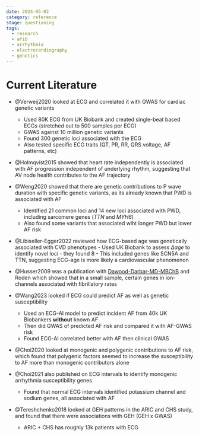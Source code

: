 ```yaml
---
date: 2024-05-02
category: reference
stage: questioning
tags:
  - research
  - afib
  - arrhythmia
  - electrocardiography
  - genetics
---
```


# Current Literature

- @Verweij2020 looked at ECG and correlated it with GWAS for cardiac genetic variants
	- Used 80K ECG from UK Biobank and created single-beat based ECGs (stretched out to 500 samples per ECG)
	- GWAS against 10 million genetic variants
	- Found 300 genetic loci associated with the ECG
	- Also tested specific ECG traits (QT, PR, RR, QRS voltage, AF patterns, etc)

- @Holmqvist2015 showed that heart rate independently is associated with AF progression independent of underlying rhythm, suggesting that AV node health contributes to the AF trajectory

- @Weng2020 showed that there are genetic contributions to P wave duration with specific genetic variants, as its already known that PWD is associated with AF
	- Identified 21 common loci and 14 new loci associated with PWD, including sarcomere genes (*TTN* and *MYH6*)
	- Also found some variants that associated wiht longer PWD but lower AF risk

- @Libiseller-Egger2022 reviewed how ECG-based age was genetically associated with CVD phenotypes
		- Used UK Biobank to assess $\Delta age$ to identify novel loci - they found 8
		- This included genes like SCN5A and TTN, suggesting ECG-age is more likely a cardiovascular phenomenon

- @Husser2009 was a publication with [Dawood-Darbar-MD-MBChB](../permanent/Dawood-Darbar-MD-MBChB.md) and Roden which showed that in a small sample, certain genes in ion-channels associated with fibrillatory rates

- @Wang2023 looked if ECG could predict AF as well as genetic susceptibility
	- Used an ECG-AI model to predict incident AF from 40k UK Biobankers **without** known AF
	- Then did GWAS of predicted AF risk and compared it with AF-GWAS risk
	- Found ECG-AI correlated better with AF then clinical GWAS

- @Choi2020 looked at monogenic and polygenic contributions to AF risk, which found that polygenic factors seemed to increase the susceptibility to AF more than monogenic contributors alone

- @Choi2021 also published on ECG intervals to identify monogenic arrhythmia susceptibility genes
	- Found that normal ECG intervals identified potassium channel and sodium genes, all associated with AF

- @Tereshchenko2018 looked at GEH patterns in the ARIC and CHS study, and found that there were associations with GEH (GEH x GWAS)
	- ARIC + CHS has roughly 13k patients with ECG